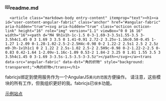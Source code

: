 <div id="readme" class="readme boxed-group clearfix announce instapaper_body md">
    <h3>
      <svg aria-hidden="true" class="octicon octicon-book" height="16" role="img" version="1.1" viewBox="0 0 16 16" width="16"><path d="M2 5h4v1H2v-1z m0 3h4v-1H2v1z m0 2h4v-1H2v1z m11-5H9v1h4v-1z m0 2H9v1h4v-1z m0 2H9v1h4v-1z m2-6v9c0 0.55-0.45 1-1 1H8.5l-1 1-1-1H1c-0.55 0-1-0.45-1-1V3c0-0.55 0.45-1 1-1h5.5l1 1 1-1h5.5c0.55 0 1 0.45 1 1z m-8 0.5l-0.5-0.5H1v9h6V3.5z m7-0.5H8.5l-0.5 0.5v8.5h6V3z"></path></svg><trans data-src="
      README.md
    " data-dst="readme.md" style="background: transparent;">readme.md</trans></h3>

      <article class="markdown-body entry-content" itemprop="text"><h1><a id="user-content-angular-fabric" class="anchor" href="#angular-fabric" aria-hidden="true"><svg aria-hidden="true" class="octicon octicon-link" height="16" role="img" version="1.1" viewBox="0 0 16 16" width="16"><path d="M4 9h1v1h-1c-1.5 0-3-1.69-3-3.5s1.55-3.5 3-3.5h4c1.45 0 3 1.69 3 3.5 0 1.41-0.91 2.72-2 3.25v-1.16c0.58-0.45 1-1.27 1-2.09 0-1.28-1.02-2.5-2-2.5H4c-0.98 0-2 1.22-2 2.5s1 2.5 2 2.5z m9-3h-1v1h1c1 0 2 1.22 2 2.5s-1.02 2.5-2 2.5H9c-0.98 0-2-1.22-2-2.5 0-0.83 0.42-1.64 1-2.09v-1.16c-1.09 0.53-2 1.84-2 3.25 0 1.81 1.55 3.5 3 3.5h4c1.45 0 3-1.69 3-3.5s-1.5-3.5-3-3.5z"></path></svg></a><trans data-src="angular-fabric" data-dst="角的织物" style="background: transparent;">角的织物</trans></h1>

<p><trans data-src="FabricJS bound to AngularJS using a service to act as a " data-dst="fabricjs绑定到使用服务作为一个AngularJS" style="background: transparent;">fabricjs绑定到使用服务作为一个AngularJS</trans><code><trans data-src="$scope" data-dst="美元的范围" style="background: transparent;">美元的范围</trans></code><trans data-src=" for easy manipulation.
Please note that these modules all work but I'm organizing it better as I go.  FabricJS has " data-dst="方便操作。
请注意，这些模块的所有工作，但我组织更好的我。fabricjs已">方便操作。
请注意，这些模块的所有工作，但我组织更好的我。fabricjs已</trans><code><trans data-src="muchos" data-dst="很多">很多</trans></code><trans data-src=" functions." data-dst="功能。" style="background: transparent;">功能。</trans></p>

<p><a href="http://codepen.io/clouddueling/full/Imupw"><trans data-src="Example Site" data-dst="示例站点">示例站点</trans></a></p>
</article>
  </div>


